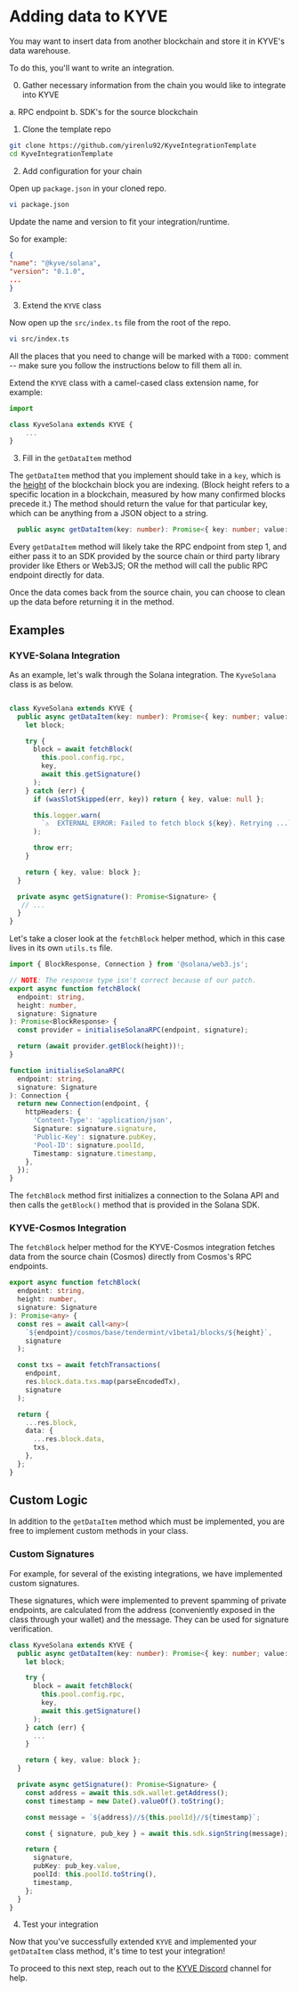 # Adding data to KYVE

You may want to insert data from another blockchain and store it in KYVE's data warehouse.

To do this, you'll want to write an integration.

0. Gather necessary information from the chain you would like to integrate into KYVE

a. RPC endpoint
b. SDK's for the source blockchain

1. Clone the template repo

```sh
git clone https://github.com/yirenlu92/KyveIntegrationTemplate
cd KyveIntegrationTemplate
```

2. Add configuration for your chain

Open up `package.json` in your cloned repo.

```sh
vi package.json
```

Update the name and version to fit your integration/runtime.

So for example:

```json
{
"name": "@kyve/solana",
"version": "0.1.0",
...
}
```

3. Extend the `KYVE` class

Now open up the `src/index.ts` file from the root of the repo.

```sh
vi src/index.ts
```

All the places that you need to change will be marked with a `TODO:` comment -- make sure you follow the instructions below to fill them all in.

Extend the `KYVE` class with a camel-cased class extension name, for example:

```ts
import

class KyveSolana extends KYVE {
    ...
}
```

3. Fill in the `getDataItem` method

The `getDataItem` method that you implement should take in a `key`, which is the [height](https://academy.binance.com/en/glossary/block-height) of the blockchain block you are indexing. (Block height refers to a specific location in a blockchain, measured by how many confirmed blocks precede it.) The method should return the value for that particular key, which can be anything from a JSON object to a string.

```ts
  public async getDataItem(key: number): Promise<{ key: number; value: any }>
```

Every `getDataItem` method will likely take the RPC endpoint from step 1, and either pass it to an SDK provided by the source chain or third party library provider like Ethers or Web3JS; OR the method will call the public RPC endpoint directly for data.

Once the data comes back from the source chain, you can choose to clean up the data before returning it in the method.

## Examples

### KYVE-Solana Integration

As an example, let's walk through the Solana integration. The `KyveSolana` class is as below. 

```ts

class KyveSolana extends KYVE {
  public async getDataItem(key: number): Promise<{ key: number; value: any }> {
    let block;

    try {
      block = await fetchBlock(
        this.pool.config.rpc,
        key,
        await this.getSignature()
      );
    } catch (err) {
      if (wasSlotSkipped(err, key)) return { key, value: null };

      this.logger.warn(
        `⚠️  EXTERNAL ERROR: Failed to fetch block ${key}. Retrying ...`
      );

      throw err;
    }

    return { key, value: block };
  }

  private async getSignature(): Promise<Signature> {
   // ...
  }
}
```

Let's take a closer look at the `fetchBlock` helper method, which in this case lives in its own `utils.ts` file.

```ts
import { BlockResponse, Connection } from '@solana/web3.js';

// NOTE: The response type isn't correct because of our patch.
export async function fetchBlock(
  endpoint: string,
  height: number,
  signature: Signature
): Promise<BlockResponse> {
  const provider = initialiseSolanaRPC(endpoint, signature);

  return (await provider.getBlock(height))!;
}

function initialiseSolanaRPC(
  endpoint: string,
  signature: Signature
): Connection {
  return new Connection(endpoint, {
    httpHeaders: {
      'Content-Type': 'application/json',
      Signature: signature.signature,
      'Public-Key': signature.pubKey,
      'Pool-ID': signature.poolId,
      Timestamp: signature.timestamp,
    },
  });
}
```

The `fetchBlock` method first initializes a connection to the Solana API and then calls the `getBlock()` method that is provided in the Solana SDK.

### KYVE-Cosmos Integration

The `fetchBlock` helper method for the KYVE-Cosmos integration fetches data from the source chain (Cosmos) directly from Cosmos's RPC endpoints.

```typescript
export async function fetchBlock(
  endpoint: string,
  height: number,
  signature: Signature
): Promise<any> {
  const res = await call<any>(
    `${endpoint}/cosmos/base/tendermint/v1beta1/blocks/${height}`,
    signature
  );

  const txs = await fetchTransactions(
    endpoint,
    res.block.data.txs.map(parseEncodedTx),
    signature
  );

  return {
    ...res.block,
    data: {
      ...res.block.data,
      txs,
    },
  };
}
```

## Custom Logic

In addition to the `getDataItem` method which must be implemented, you are free to implement custom methods in your class. 

### Custom Signatures

For example, for several of the existing integrations, we have implemented custom signatures.

These signatures, which were implemented to prevent spamming of private endpoints, are calculated from the address (conveniently exposed in the class through your wallet) and the message. They can be used for signature verification.

```ts
class KyveSolana extends KYVE {
  public async getDataItem(key: number): Promise<{ key: number; value: any }> {
    let block;

    try {
      block = await fetchBlock(
        this.pool.config.rpc,
        key,
        await this.getSignature()
      );
    } catch (err) {
      ...
    }

    return { key, value: block };
  }

  private async getSignature(): Promise<Signature> {
    const address = await this.sdk.wallet.getAddress();
    const timestamp = new Date().valueOf().toString();

    const message = `${address}//${this.poolId}//${timestamp}`;

    const { signature, pub_key } = await this.sdk.signString(message);

    return {
      signature,
      pubKey: pub_key.value,
      poolId: this.poolId.toString(),
      timestamp,
    };
  }
}
```

4. Test your integration

Now that you've successfully extended `KYVE` and implemented your `getDataItem` class method, it's time to test your integration!

To proceed to this next step, reach out to the [KYVE Discord](https://discord.gg/kyve) channel for help.


